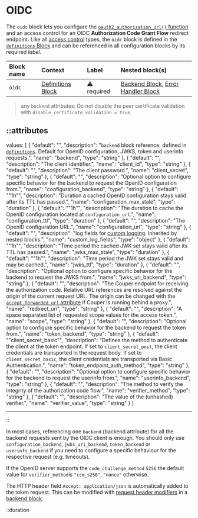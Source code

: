 # OIDC

The `oidc` block lets you configure the [`oauth2_authorization_url()` function](/configuration/functions) and an access
control for an OIDC **Authorization Code Grant Flow** redirect endpoint.
Like all [access control](../access-control) types, the `oidc` block is defined in the [`definitions` Block](definitions) and can be referenced in all configuration blocks by its required _label_.

| Block name | Context                                 | Label            | Nested block(s)                                                              |
|:-----------|:----------------------------------------|:-----------------|:-----------------------------------------------------------------------------|
| `oidc`     | [Definitions Block](definitions) | &#9888; required | [Backend Block](backend), [Error Handler Block](error_handler) |

> any `backend` attributes: Do not disable the peer certificate validation with `disable_certificate_validation = true`.

::attributes
---
values: [
  {
    "default": "",
    "description": "`backend` block reference, defined in [`definitions`](definitions). Default for OpenID configuration, JWKS, token and userinfo requests.",
    "name": "backend",
    "type": "string"
  },
  {
    "default": "",
    "description": "The client identifier.",
    "name": "client_id",
    "type": "string"
  },
  {
    "default": "",
    "description": "The client password.",
    "name": "client_secret",
    "type": "string"
  },
  {
    "default": "",
    "description": "Optional option to configure specific behavior for the backend to request the OpenID configuration from.",
    "name": "configuration_backend",
    "type": "string"
  },
  {
    "default": "\"1h\"",
    "description": "Duration a cached OpenID configuration stays valid after its TTL has passed.",
    "name": "configuration_max_stale",
    "type": "duration"
  },
  {
    "default": "\"1h\"",
    "description": "The duration to cache the OpenID configuration located at `configuration_url`.",
    "name": "configuration_ttl",
    "type": "duration"
  },
  {
    "default": "",
    "description": "The OpenID configuration URL.",
    "name": "configuration_url",
    "type": "string"
  },
  {
    "default": "",
    "description": "log fields for [custom logging](/observation/logging#custom-logging). Inherited by nested blocks.",
    "name": "custom_log_fields",
    "type": "object"
  },
  {
    "default": "\"1h\"",
    "description": "Time period the cached JWK set stays valid after its TTL has passed.",
    "name": "jwks_max_stale",
    "type": "duration"
  },
  {
    "default": "\"1h\"",
    "description": "Time period the JWK set stays valid and may be cached.",
    "name": "jwks_ttl",
    "type": "duration"
  },
  {
    "default": "",
    "description": "Optional option to configure specific behavior for the backend to request the JWKS from.",
    "name": "jwks_uri_backend",
    "type": "string"
  },
  {
    "default": "",
    "description": "The Couper endpoint for receiving the authorization code. Relative URL references are resolved against the origin of the current request URL. The origin can be changed with the [`accept_forwarded_url` attribute](settings) if Couper is running behind a proxy.",
    "name": "redirect_uri",
    "type": "string"
  },
  {
    "default": "",
    "description": "A space separated list of requested scope values for the access token.",
    "name": "scope",
    "type": "string"
  },
  {
    "default": "",
    "description": "Optional option to configure specific behavior for the backend to request the token from.",
    "name": "token_backend",
    "type": "string"
  },
  {
    "default": "\"client_secret_basic\"",
    "description": "Defines the method to authenticate the client at the token endpoint. If set to `client_secret_post`, the client credentials are transported in the request body. If set to `client_secret_basic`, the client credentials are transported via Basic Authentication.",
    "name": "token_endpoint_auth_method",
    "type": "string"
  },
  {
    "default": "",
    "description": "Optional option to configure specific behavior for the backend to request the userinfo from.",
    "name": "userinfo_backend",
    "type": "string"
  },
  {
    "default": "",
    "description": "The method to verify the integrity of the authorization code flow.",
    "name": "verifier_method",
    "type": "string"
  },
  {
    "default": "",
    "description": "The value of the (unhashed) verifier.",
    "name": "verifier_value",
    "type": "string"
  }
]

---
::

In most cases, referencing one `backend` (backend attribute) for all the backend requests sent by the OIDC client is enough.
You should only use `configuration_backend`, `jwks_uri_backend`, `token_backend` or `userinfo_backend` if you need to configure a specific behaviour for the respective request (e.g. timeouts).

If the OpenID server supports the `code_challenge_method` `S256` the default value for `verifier_method`is `"ccm_s256"`, `"nonce"` otherwise.

The HTTP header field `Accept: application/json` is automatically added to the token request. This can be modified with [request header modifiers](../modifiers#request-header) in a [backend block](backend).


::duration
